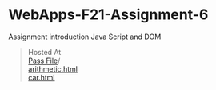 # WebApps-F21-Assignment-6
Assignment introduction Java Script and DOM
>Hosted At <br>[Pass File](https://44-563-webapps-f21.github.io/webapps-f21-assignment-6-Yaramasu12/pass.html)/<br>
[arithmetic.html](https://44-563-webapps-f21.github.io/webapps-f21-assignment-6-Yaramasu12/arithmetic.html)<br>
[car.html](https://44-563-webapps-f21.github.io/webapps-f21-assignment-6-Yaramasu12/car.html)